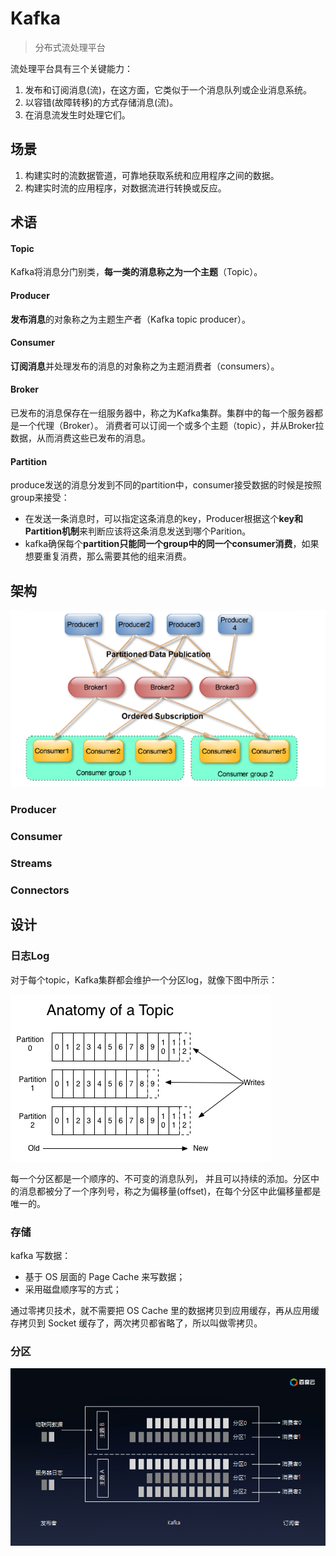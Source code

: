# Kafka

> 分布式流处理平台



流处理平台具有三个关键能力：

1. 发布和订阅消息(流)，在这方面，它类似于一个消息队列或企业消息系统。
2. 以容错(故障转移)的方式存储消息(流)。
3. 在消息流发生时处理它们。

## 场景

1. 构建实时的流数据管道，可靠地获取系统和应用程序之间的数据。
2. 构建实时流的应用程序，对数据流进行转换或反应。



## 术语

#### Topic

Kafka将消息分门别类，**每一类的消息称之为一个主题**（Topic）。

#### Producer

**发布消息**的对象称之为主题生产者（Kafka topic producer）。

#### Consumer

**订阅消息**并处理发布的消息的对象称之为主题消费者（consumers）。

#### Broker

已发布的消息保存在一组服务器中，称之为Kafka集群。集群中的每一个服务器都是一个代理（Broker）。 消费者可以订阅一个或多个主题（topic），并从Broker拉数据，从而消费这些已发布的消息。

#### Partition

produce发送的消息分发到不同的partition中，consumer接受数据的时候是按照group来接受：

- 在发送一条消息时，可以指定这条消息的key，Producer根据这个**key和Partition机制**来判断应该将这条消息发送到哪个Parition。
- kafka确保每个**partition只能同一个group中的同一个consumer消费**，如果想要重复消费，那么需要其他的组来消费。



## 架构

![kafka使用](pics/kafka_flow.png)

### Producer



### Consumer



### Streams



### Connectors



## 设计

### 日志Log

对于每个topic，Kafka集群都会维护一个分区log，就像下图中所示：

![screenshot](pics/kafka_topics.png)

每一个分区都是一个顺序的、不可变的消息队列， 并且可以持续的添加。分区中的消息都被分了一个序列号，称之为偏移量(offset)，在每个分区中此偏移量都是唯一的。



### 存储

kafka 写数据：

- 基于 OS 层面的 Page Cache 来写数据；
- 采用磁盘顺序写的方式；

通过零拷贝技术，就不需要把 OS Cache 里的数据拷贝到应用缓存，再从应用缓存拷贝到 Socket 缓存了，两次拷贝都省略了，所以叫做零拷贝。



### 分区

![img](pics/kafka_partition.jpg)
